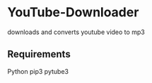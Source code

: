 # YouTube-Downloader
downloads and converts youtube video to mp3

## Requirements

Python pip3
pytube3

